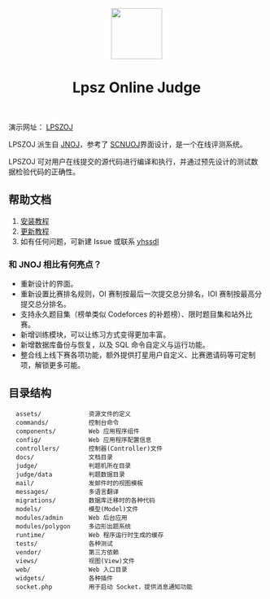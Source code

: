 <p align="center">
    <a href="https://www.jnoj.org" target="_blank">
        <img src="docs/favicon.ico" height="100px">
    </a>
    <h1 align="center">Lpsz Online Judge</h1>
    <br>
</p>

演示网址： [LPSZOJ](http://myoj.f3322.net:2080/)

LPSZOJ 派生自 [JNOJ](https://github.com/shi-yang/jnoj)，参考了 [SCNUOJ](https://github.com/scnu-socoding/scnuoj)界面设计，是一个在线评测系统。

LPSZOJ 可对用户在线提交的源代码进行编译和执行，并通过预先设计的测试数据检验代码的正确性。

帮助文档
--------

1. [安装教程](docs/install.md)
2. [更新教程](docs/update.md)
3. 如有任何问题，可新建 Issue 或联系 [yhssdl](https://gitee.com/yhssdl/lpszoj)

### 和 JNOJ 相比有何亮点？

- 重新设计的界面。
- 重新设置比赛排名规则，OI 赛制按最后一次提交总分排名，IOI 赛制按最高分提交总分排名。
- 支持永久题目集（榜单类似 Codeforces 的补题榜）、限时题目集和站外比赛。
- 新增训练模块，可以让练习方式变得更加丰富。
- 新增数据库备份与恢复，以及 SQL 命令自定义与运行功能。
- 整合线上线下赛各项功能，额外提供打星用户自定义、比赛邀请码等可定制项，解锁更多可能。

目录结构
----------

      assets/             资源文件的定义
      commands/           控制台命令
      components/         Web 应用程序组件
      config/             Web 应用程序配置信息
      controllers/        控制器(Controller)文件
      docs/               文档目录
      judge/              判题机所在目录
      judge/data          判题数据目录
      mail/               发邮件时的视图模板
      messages/           多语言翻译
      migrations/         数据库迁移时的各种代码
      models/             模型(Model)文件
      modules/admin       Web 后台应用
      modules/polygon     多边形出题系统
      runtime/            Web 程序运行时生成的缓存
      tests/              各种测试
      vendor/             第三方依赖
      views/              视图(View)文件
      web/                Web 入口目录
      widgets/            各种插件
      socket.php          用于启动 Socket，提供消息通知功能
